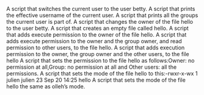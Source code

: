A script that switches the current user to the user betty.
A script that prints the effective username of the current user.
A script that prints all the groups the current user is part of.
A script that changes the owner of the file hello to the user betty.
A script that creates an empty file called hello.
A script that adds execute permission to the owner of the file hello.
A script that adds execute permission to the owner and the group owner, and read permission to other users, to the file hello.
A script that adds execution permission to the owner, the group owner and the other users, to the file hello
A script that sets the permission to the file hello as follows:Owner: no permission at all,Group: no permission at all and Other users: all the permissions.
A script that sets the mode of the file hello to this:-rwxr-x-wx 1 julien julien 23 Sep 20 14:25 hello
A script that sets the mode of the file hello the same as olleh’s mode.

